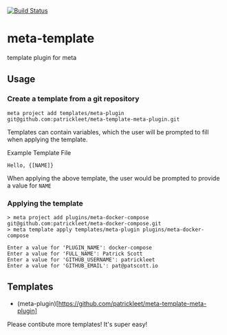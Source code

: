[![Build Status](https://travis-ci.org/patrickleet/meta-template.svg?branch=master)](https://travis-ci.org/patrickleet/meta-template)

# meta-template
template plugin for meta

## Usage

### Create a template from a git repository

```
meta project add templates/meta-plugin git@github.com:patrickleet/meta-template-meta-plugin.git
```

Templates can contain variables, which the user will be prompted to fill when applying the template.

Example Template File
```
Hello, {[NAME]}
```

When applying the above template, the user would be prompted to provide a value for `NAME`

### Applying the template

```
> meta project add plugins/meta-docker-compose git@github.com:patrickleet/meta-docker-compose.git
> meta template apply templates/meta-plugin plugins/meta-docker-compose

Enter a value for 'PLUGIN_NAME': docker-compose
Enter a value for 'FULL_NAME': Patrick Scott
Enter a value for 'GITHUB_USERNAME': patrickleet
Enter a value for 'GITHUB_EMAIL': pat@patscott.io
```

## Templates

* (meta-plugin)[https://github.com/patrickleet/meta-template-meta-plugin]

Please contibute more templates! It's super easy!
